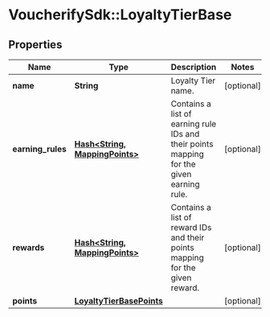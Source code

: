 # VoucherifySdk::LoyaltyTierBase

## Properties

| Name | Type | Description | Notes |
| ---- | ---- | ----------- | ----- |
| **name** | **String** | Loyalty Tier name. | [optional] |
| **earning_rules** | [**Hash&lt;String, MappingPoints&gt;**](MappingPoints.md) | Contains a list of earning rule IDs and their points mapping for the given earning rule. | [optional] |
| **rewards** | [**Hash&lt;String, MappingPoints&gt;**](MappingPoints.md) | Contains a list of reward IDs and their points mapping for the given reward. | [optional] |
| **points** | [**LoyaltyTierBasePoints**](LoyaltyTierBasePoints.md) |  | [optional] |

